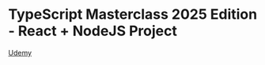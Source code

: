 # TypeScript Masterclass 2025 Edition - React + NodeJS Project

[Udemy](https://www.udemy.com/course/typescript-course/)
